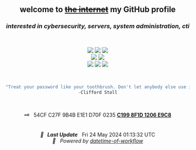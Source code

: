 <div align="center">
  <h2> welcome to <s><a href="https://www.youtube.com/watch?v=k1BneeJTDcU" target="_blank">the internet</a></s> my GitHub profile </h2>
  <h3> <i>interested in cybersecurity, servers, system administration, cti</i> </h3>
  <br>
  
  <a href="https://zekeriyaay.com/" target="_blank"> <img src="https://img.shields.io/badge/zekeriyaay.com-0084FF.svg?style=for-the-badge&logo=zerply&logoColor=white"/></a>
  <a href="mailto:mail@zekeriyaay.com" target="_blank"> <img src="https://img.shields.io/badge/Mail%20to%20Reach%20Me-C8202B.svg?style=for-the-badge&logo=Mail.Ru&logoColor=white"/></a> 
  <a href="https://raw.githubusercontent.com/ZekeriyaAY/ZekeriyaAY/main/Zekeriya%20AY%20(1206E9C8)%20–%20Public.asc" target="_blank"> <img src="https://img.shields.io/badge/My GPG Key-0093DD.svg?style=for-the-badge&logo=gnuprivacyguard&logoColor=white"/></a>
  <br>
  <a href="https://linkedin.com/in/ZekeriyaAY" target="_blank"> <img src="https://img.shields.io/badge/LinkedIn-0077B5.svg?style=for-the-badge&logo=linkedin&logoColor=white"/></a>
  <a href="https://youtube.com/@ZekeriyaAY" target="_blank"> <img src="https://img.shields.io/badge/Youtube-FF0000.svg?style=for-the-badge&logo=YouTube&logoColor=white"/></a>
  <br>
  <a href="https://www.hackerrank.com/ZekeriyaAY" target="_blank"> <img src="https://img.shields.io/badge/HackerRank-2EC866?style=for-the-badge&logo=HackerRank&logoColor=white"/></a>
  <a href="https://tryhackme.com/p/23k" target="_blank"> <img src="https://img.shields.io/badge/TryHackMe-212C42?style=for-the-badge&logo=TryHackMe&logoColor=white"/></a>
  <a href="https://app.hackthebox.com/users/491461" target="_blank"> <img src="https://img.shields.io/badge/HackTheBox-9FEF00?style=for-the-badge&logo=HackTheBox&logoColor=gray"/></a>  
  
  <br>
  
  ```js
  "Treat your password like your toothbrush. Don't let anybody else use it, and get a new one every six months."
  -Clifford Stoll
  ``` 

  <br>
  
  🗝️ &nbsp; 54CF C27F 9B4B E1E1 D70F 0235 <a href="https://raw.githubusercontent.com/ZekeriyaAY/ZekeriyaAY/main/Zekeriya%20AY%20(1206E9C8)%20–%20Public.asc" target="_blank"><b>C199 8F1D 1206 E9C8</b></a>

  <br>
  <div>
  <i><b>🚩 &nbsp; Last Update</b></i> &nbsp;<!-- LAST-UPDATE:START -->
Fri  24 May 2024  01:13:32 UTC
<!-- LAST-UPDATE:END -->
  <br>
  <i>
    🚀 &nbsp; Powered by <a href="https://github.com/marketplace/actions/datetime-of-workflow" target="_blank">datetime-of-workflow</a>
  </i>
  </div>
</div>
